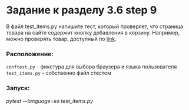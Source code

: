 Задание к разделу 3.6 step 9
============================
В файл test_items.py напишите тест, который проверяет, что страница товара на сайте
содержит кнопку добавления в корзину. Например, можно проверять товар, доступный по
[link](http://selenium1py.pythonanywhere.com/catalogue/coders-at-work_207/).

### Расположение: ###
`conftest.py` - фикстура для выбора браузера и языка пользователя <br>
`test_items.py` - собственно файл стестом
### Запуск: ###
*pytest --language=es test_items.py*